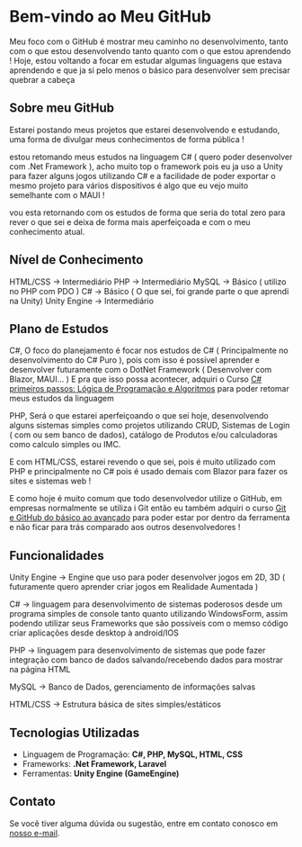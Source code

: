 # Bem-vindo ao Meu GitHub

Meu foco com o GitHub é mostrar meu caminho no desenvolvimento, tanto com o que estou desenvolvendo tanto quanto com o que estou aprendendo !
Hoje, estou voltando a focar em estudar algumas linguagens que estava aprendendo e que ja si pelo menos o básico para desenvolver sem precisar quebrar a cabeça

## Sobre meu GitHub

Estarei postando meus projetos que estarei desenvolvendo e estudando, uma forma de divulgar meus conhecimentos de forma pública !

estou retomando meus estudos na linguagem C# ( quero poder desenvolver com .Net Framework ), acho muito top o framework pois eu ja uso a Unity para fazer alguns jogos utilizando C# e a facilidade de poder exportar o mesmo projeto para vários dispositivos é algo que eu vejo muito semelhante com o MAUI !

vou esta retornando com os estudos de forma que seria do total zero para rever o que sei e deixa de forma mais aperfeiçoada e com o meu conhecimento atual.

## Nível de Conhecimento

HTML/CSS -> Intermediário
PHP -> Intermediário
MySQL -> Básico ( utilizo no PHP com PDO )
C# -> Básico ( O que sei, foi grande parte o que aprendi na Unity)
Unity Engine -> Intermediário

## Plano de Estudos

C#,
O foco do planejamento é focar nos estudos de C# ( Principalmente no desenvolvimento do C# Puro ), pois com isso é possível aprender e desenvolver futuramente com o DotNet Framework
( Desenvolver com Blazor, MAUI... )
 E pra que isso possa acontecer, adquiri o Curso <a href="https://www.udemy.com/course/logica-de-programacao-csharp/?couponCode=MCLARENT71824">C# primeiros passos: Lógica de Programação e Algoritmos</a> para poder retomar meus estudos da linguagem

PHP,
Será o que estarei aperfeiçoando o que sei hoje,
desenvolvendo alguns sistemas simples como projetos utilizando CRUD, Sistemas de Login ( com ou sem banco de dados), catálogo de Produtos e/ou calculadoras como calculo simples ou IMC.

E com HTML/CSS,
estarei revendo o que sei, pois é muito utilizado com PHP e principalmente no C# pois é usado demais com Blazor para fazer os sites e sistemas web !

E como hoje é muito comum que todo desenvolvedor utilize o GitHub, em empresas normalmente se utiliza i Git
então eu também adquiri o curso <a href="https://www.udemy.com/course/aprenda-git-e-github/?couponCode=MCLARENT71824">Git e GitHub do básico ao avançado</a> para poder estar por dentro da ferramenta e não ficar para trás comparado aos outros desenvolvedores !

## Funcionalidades

Unity Engine -> Engine que uso para poder desenvolver jogos em 2D, 3D
( futuramente quero aprender criar jogos em Realidade Aumentada )

C# -> linguagem para desenvolvimento de sistemas poderosos desde um programa simples de console tanto quanto utilizando WindowsForm, assim podendo utilizar seus Frameworks que são possíveis com o memso código criar aplicações desde desktop à android/IOS

PHP -> linguagem para desenvolvimento de sistemas que pode fazer integração com banco de dados salvando/recebendo dados para mostrar na página HTML

MySQL -> Banco de Dados, gerenciamento de informações salvas

HTML/CSS -> Estrutura básica de sites simples/estáticos

## Tecnologias Utilizadas

- Linguagem de Programação: **C#, PHP, MySQL, HTML, CSS**
- Frameworks: **.Net Framework, Laravel**
- Ferramentas: **Unity Engine (GameEngine)**

## Contato

Se você tiver alguma dúvida ou sugestão, entre em contato conosco em [nosso e-mail](mailto:sergioboledev@gmail.com).
